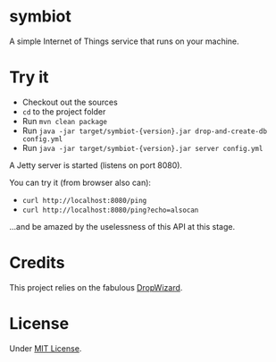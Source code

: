 # symbiot

A simple Internet of Things service that runs on your machine.

# Try it

* Checkout out the sources
* `cd` to the project folder
* Run `mvn clean package`
* Run `java -jar target/symbiot-{version}.jar drop-and-create-db config.yml`
* Run `java -jar target/symbiot-{version}.jar server config.yml`

A Jetty server is started (listens on port 8080).

You can try it (from browser also can):
* `curl http://localhost:8080/ping`
* `curl http://localhost:8080/ping?echo=alsocan`

...and be amazed by the uselessness of this API at this stage.

# Credits

This project relies on the fabulous [DropWizard](http://dropwizard.io/).

# License

Under [MIT License](http://opensource.org/licenses/MIT).
